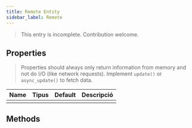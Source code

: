 ```yaml
---
title: Remote Entity
sidebar_label: Remote
---
```


> This entry is incomplete. Contribution welcome.

## Properties

> Properties should always only return information from memory and not do I/O (like network requests). Implement `update()` or `async_update()` to fetch data.

| Name | Tipus | Default | Descripció |
| ---- | ----- | ------- | ---------- |
|      |       |         |            |

## Methods